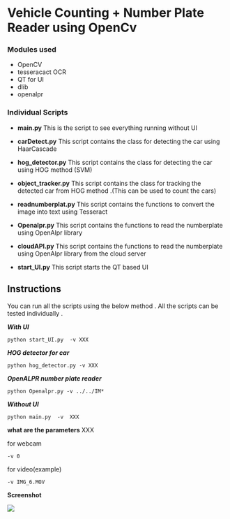 # Vehicle Counting + Number Plate Reader using OpenCv

### Modules used
- OpenCV
- tesseracact OCR
- QT for UI
- dlib 
- openalpr
### Individual Scripts

- **main.py**
This is the script to see everything running without UI 

- **carDetect.py**
This script contains the class for detecting the car using HaarCascade

- **hog_detector.py**
This script contains the class for detecting the car using HOG method (SVM)

- **object_tracker.py**
This script contains the class for tracking the detected car from HOG method .(This can be used to count the cars)


- **readnumberplat.py**
This script contains the functions to convert the image into text using Tesseract 

- **Openalpr.py**
This script contains the functions to read the numberplate using OpenAlpr library 

- **cloudAPI.py**
This script contains the functions to read the numberplate using OpenAlpr library from the cloud server


- **start_UI.py**
This script starts the QT based UI
 
## Instructions 

You can run all the scripts using the below method . All the scripts can be tested individually .

***With UI***

	python start_UI.py  -v XXX
	

***HOG detector for car***

	python hog_detector.py -v XXX

***OpenALPR number plate reader***
	
	python Openalpr.py -v ../../IM*	
	
***Without UI***
	
	python main.py  -v  XXX
	
**what are the parameters**
XXX

for webcam
	
	-v 0
	
for video(example)

	-v IMG_6.MOV
	





**Screenshot**

![](../docs/qt.png) 
